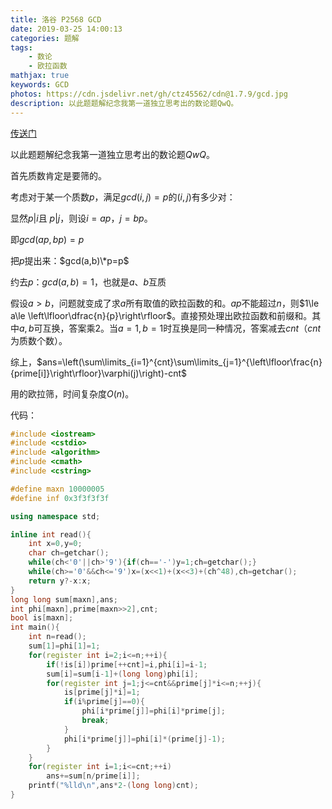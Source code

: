 ```yaml
---
title: 洛谷 P2568 GCD
date: 2019-03-25 14:00:13
categories: 题解
tags:
	- 数论
	- 欧拉函数
mathjax: true
keywords: GCD
photos: https://cdn.jsdelivr.net/gh/ctz45562/cdn@1.7.9/gcd.jpg
description: 以此题题解纪念我第一道独立思考出的数论题QwQ。
---
```


[传送门](https://www.luogu.org/problemnew/show/P2568)

以此题题解纪念我第一道独立思考出的数论题$QwQ$。

<!--more-->

首先质数肯定是要筛的。

考虑对于某一个质数$p$，满足$gcd(i,j)=p$的$(i,j)$有多少对：

显然$p|i$且 $p|j$，则设$i=ap$，$j=bp$。

即$gcd(ap,bp)=p$

把$p$提出来：$gcd(a,b)\*p=p$

约去$p$：$gcd(a,b)=1$，也就是$a$、$b$互质

假设$a>b$，问题就变成了求$a$所有取值的欧拉函数的和。$ap$不能超过$n$，则$1\le a\le \left\lfloor\dfrac{n}{p}\right\rfloor$。直接预处理出欧拉函数和前缀和。其中$a,b$可互换，答案乘$2$。当$a=1,b=1$时互换是同一种情况，答案减去$cnt$（$cnt$为质数个数）。

综上，$ans=\left(\sum\limits_{i=1}^{cnt}\sum\limits_{j=1}^{\left\lfloor\frac{n}{prime[i]}\right\rfloor}\varphi(j)\right)-cnt$

用的欧拉筛，时间复杂度$O(n)$。

代码：

```cpp
#include <iostream>
#include <cstdio>
#include <algorithm>
#include <cmath>
#include <cstring>

#define maxn 10000005
#define inf 0x3f3f3f3f

using namespace std;

inline int read(){
	int x=0,y=0;
	char ch=getchar();
	while(ch<'0'||ch>'9'){if(ch=='-')y=1;ch=getchar();}
	while(ch>='0'&&ch<='9')x=(x<<1)+(x<<3)+(ch^48),ch=getchar();
	return y?-x:x;
}
long long sum[maxn],ans;
int phi[maxn],prime[maxn>>2],cnt;
bool is[maxn];
int main(){
	int n=read();
	sum[1]=phi[1]=1;
	for(register int i=2;i<=n;++i){
		if(!is[i])prime[++cnt]=i,phi[i]=i-1;
		sum[i]=sum[i-1]+(long long)phi[i];
		for(register int j=1;j<=cnt&&prime[j]*i<=n;++j){
			is[prime[j]*i]=1;
			if(i%prime[j]==0){
				phi[i*prime[j]]=phi[i]*prime[j];
				break;
			}
			phi[i*prime[j]]=phi[i]*(prime[j]-1);
		}
	}	
	for(register int i=1;i<=cnt;++i)
		ans+=sum[n/prime[i]];
	printf("%lld\n",ans*2-(long long)cnt);
}

```

